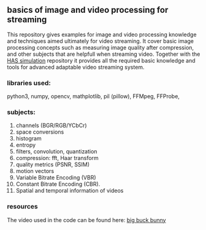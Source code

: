 ## basics of image and video processing for streaming

This repository gives examples for image and video processing knowledge and techniques aimed ultimately for video streaming.
It cover basic image processing concepts such as measuring image quality after compression, and other subjects that are helpfull when streaming video.
Together with the [HAS simulation](https://gitlab.com/sivshani/has-simulation) repository it provides all the required basic knowledge and tools for advanced adaptable video streaming system.

### libraries used:
python3, numpy, opencv, mathplotlib, pil (pillow), FFMpeg, FFProbe, 

### subjects:
1. channels (BGR/RGB/YCbCr)
1. space conversions
1. histogram
1. entropy
1. filters, convolution, quantization
1. compression: fft, Haar transform
1. quality metrics (PSNR, SSIM)
1. motion vectors
1. Variable Bitrate Encoding (VBR)
1. Constant Bitrate Encoding (CBR).
1. Spatial and temporal information of videos

### resources
The video used in the code can be found here:
[big buck bunny](https://peach.blender.org/download/)